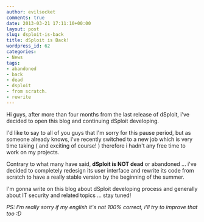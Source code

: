 ```yaml
---
author: evilsocket
comments: true
date: 2013-03-21 17:11:10+00:00
layout: post
slug: dsploit-is-back
title: dSploit is Back!
wordpress_id: 62
categories:
- News
tags:
- abandoned
- back
- dead
- dsploit
- from scratch.
- rewrite
---
```


Hi guys, after more than four months from the last release of dSploit, i've decided to open this blog and continuing dSploit developing.

I'd like to say to all of you guys that I'm sorry for this pause period, but as someone already knows, i've recently switched to a new job which is very time taking ( and exciting of course! ) therefore i hadn't any free time to work on my projects.

<!-- more -->

Contrary to what many have said, **dSploit is NOT dead** or abandoned ... i've decided to completely redesign its user interface and rewrite its code from scratch to have a really stable version by the beginning of the summer.

I'm gonna write on this blog about dSploit developing process and generally about IT security and related topics ... stay tuned!

_PS: I'm really sorry if my english it's not 100% correct, i'll try to improve that too :D_


